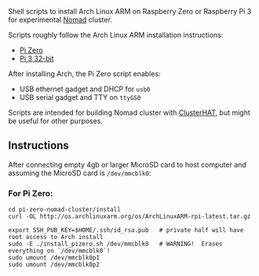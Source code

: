 
Shell scripts to install Arch Linux ARM on Raspberry Zero or
Raspberry Pi 3 for experimental [Nomad](https://www.nomadproject.io/)
cluster.

Scripts roughly follow the Arch Linux ARM installation instructions:

 * [Pi Zero](https://archlinuxarm.org/platforms/armv6/raspberry-pi#installation)
 * [Pi 3 32-bit](https://archlinuxarm.org/platforms/armv7/broadcom/raspberry-pi-2#installation)

After installing Arch, the Pi Zero script enables:

 * USB ethernet gadget and DHCP for `usb0`
 * USB serial gadget and TTY on `ttyGS0`

Scripts are intended for building Nomad cluster with [ClusterHAT](https://clusterhat.com/),
but might be useful for other purposes.

## Instructions

After connecting empty 4gb or larger MicroSD card to host computer
and assuming the MicroSD card is `/dev/mmcblk0`:

### For Pi Zero:

    cd pi-zero-nomad-cluster/install
    curl -OL http://os.archlinuxarm.org/os/ArchLinuxARM-rpi-latest.tar.gz

    export SSH_PUB_KEY=$HOME/.ssh/id_rsa.pub   # private half will have root access to Arch install
    sudo -E ./install_pizero.sh /dev/mmcblk0   # WARNING!  Erases everything on `/dev/mmcblk0`!
    sudo umount /dev/mmcblk0p1
    sudo umount /dev/mmcblk0p2
